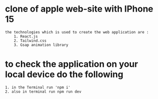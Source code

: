 # clone of apple web-site with IPhone 15

    the technologies which is used to create the web application are :
        1. React.js
        2. Tailwind.css
        3. Gsap animation library

# to check the application on your local device do the following

    1. in the Terminal run 'npm i'
    2. also in terminal run npm run dev
